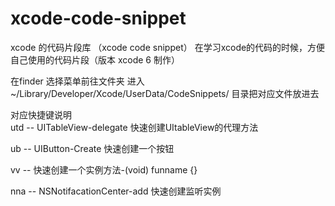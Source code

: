 # xcode-code-snippet
xcode 的代码片段库 （xcode code snippet）
在学习xcode的代码的时候，方便自己使用的代码片段（版本 xcode 6 制作）

在finder 选择菜单前往文件夹 进入  ~/Library/Developer/Xcode/UserData/CodeSnippets/ 目录把对应文件放进去</br>

对应快捷键说明</br> 
utd -- UITableView-delegate 快速创建UItableView的代理方法</br>

ub --  UIButton-Create 快速创建一个按钮</br>

vv --  快速创建一个实例方法-(void) funname {}</br>

nna -- NSNotifacationCenter-add 快速创建监听实例
